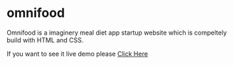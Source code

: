 # omnifood

Omnifood is a imaginery meal diet app startup website which is compeltely build with HTML and CSS.

If you want to see it live demo please <a href=https://omnifood-arpit.netlify.app>Click Here<a>
